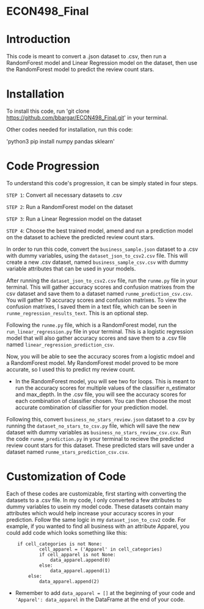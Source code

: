 # ECON498_Final

# Introduction
This code is meant to convert a .json dataset to .csv, then run a RandomForest model and Linear Regression model on the dataset, then use the RandomForest model to predict the review count stars.

# Installation
To install this code, run 'git clone https://github.com/bbargar/ECON498_Final.git' in your terminal.

Other codes needed for installation, run this code:

'python3 pip install numpy pandas sklearn'

# Code Progression
To understand this code's progression, it can be simply stated in four steps.

`STEP 1`: Convert all necessary datasets to .csv

`STEP 2`: Run a RandomForest model on the dataset

`STEP 3`: Run a Linear Regression model on the dataset

`STEP 4`: Choose the best trained model, amend and run a prediction model on the dataset to achieve the predicted review count stars.

In order to run this code, convert the `business_sample.json` dataset to a .csv with dummy variables, using the `dataset_json_to_csv2.csv` file. This will create a new .csv dataset, named `business_sample_csv.csv` with dummy variable attributes that can be used in your models.

After running the `dataset_json_to_csv2.csv` file, run the `runme.py` file in your terminal. This will gather accuracy scores and confusion matrixes from the csv dataset and save them to a dataset named `runme_prediction_csv.csv`. You will gather 10 accuracy scores and confusion matrixes. To view the confusion matrixes, I saved them in a text file, which can be seen in `runme_regression_results_text`. This is an optional step.

Following the `runme.py` file, which is a RandomForest model, run the `run_linear_regression.py` file in your terminal. This is a logistic regression model that will also gather accuracy scores and save them to a .csv file named `linear_regression_prediction_csv`.

Now, you will be able to see the accuracy scores from a logistic mdoel and a RandomForest model. My RandomForest model proved to be more accurate, so I used this to predict my review count.
- In the RandomForest model, you will see two for loops. This is meant to run the accuracy scores for multiple values of the classifier n_estimator and max_depth. In the .csv file, you will see the accuracy scores for each combination of classifier chosen. You can then choose the most accurate combination of classifier for your prediction model.

Following this, convert `business_no_stars_review.json` dataset to a .csv by running the `dataset_no_stars_to_csv.py` file, which will save the new dataset with dummy variables as `business_no_stars_review_csv.csv`. Run the code `runme_prediction.py` in your terminal to recieve the predicted review count stars for this dataset. These predicted stars will save under a dataset named `runme_stars_prediction_csv.csv`. 

# Customization of Code

Each of these codes are customizable, first starting with converting the datasets to a .csv file. In my code, I only converted a few attributes to dummy variables to usein my model code. These datasets contain many attributes which would help increase your accuracy scores in your prediction. Follow the same logic in my `dataset_json_to_csv2` code. For example, if you wanted to find all business with an attribute Apparel, you could add code which looks something like this:
```
	if cell_categories is not None:
			cell_apparel = ('Apparel' in cell_categories)
			if cell_apparel is not None:
				data_apparel.append(0)
			else: 
				data_apparel.append(1)
		else:
			data_apparel.append(2)
```
- Remember to add `data_apparel = []` at the beginning of your code and `'Apparel': data_apparel` in the DataFrame at the end of your code.
